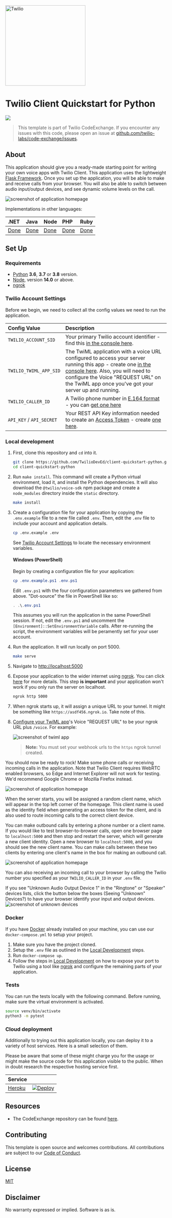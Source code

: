 <a href="https://www.twilio.com">
  <img src="https://static0.twilio.com/marketing/bundles/marketing/img/logos/wordmark-red.svg" alt="Twilio" width="250" />
</a>

# Twilio Client Quickstart for Python

![](https://github.com/TwilioDevEd/client-quickstart-python/workflows/Flask/badge.svg)

> This template is part of Twilio CodeExchange. If you encounter any issues with this code, please open an issue at [github.com/twilio-labs/code-exchange/issues](https://github.com/twilio-labs/code-exchange/issues).

## About

This application should give you a ready-made starting point for writing your own voice apps with Twilio Client. This application uses the lightweight [Flask Framework](http://flask.pocoo.org/). Once you set up the application, you will be able to make and receive calls from your browser. You will also be able to switch between audio input/output devices, and see dynamic volume levels on the call.

![screenshot of application homepage](./screenshot_on_call.png)

Implementations in other languages:

| .NET | Java | Node | PHP | Ruby |
| :--- | :--- | :----- | :-- | :--- |
| [Done](https://github.com/TwilioDevEd/client-quickstart-csharp) | [Done](https://github.com/TwilioDevEd/client-quickstart-java)  | [Done](https://github.com/TwilioDevEd/client-quickstart-node)  | [Done](https://github.com/TwilioDevEd/client-quickstart-php) | [Done](https://github.com/TwilioDevEd/client-quickstart-ruby)  |

## Set Up

### Requirements

- [Python](https://www.python.org/) **3.6**, **3.7** or **3.8** version.
- [Node](https://nodejs.org/en/), version **14.0** or above.
- [ngrok](https://ngrok.com/download)

### Twilio Account Settings

Before we begin, we need to collect all the config values we need to run the application.

| Config Value  | Description |
| :-------------  |:------------- |
`TWILIO_ACCOUNT_SID` | Your primary Twilio account identifier - find this [in the console here](https://www.twilio.com/console).
`TWILIO_TWIML_APP_SID` | The TwiML application with a voice URL configured to access your server running this app - create one [in the console here](https://www.twilio.com/console/voice/twiml/apps). Also, you will need to configure the Voice "REQUEST URL" on the TwiML app once you've got your server up and running.
`TWILIO_CALLER_ID` | A Twilio phone number in [E.164 format](https://en.wikipedia.org/wiki/E.164) - you can [get one here](https://www.twilio.com/console/phone-numbers/incoming)
`API_KEY` / `API_SECRET` | Your REST API Key information needed to create an [Access Token](https://www.twilio.com/docs/iam/access-tokens) - create [one here](https://www.twilio.com/console/project/api-keys).

### Local development

1. First, clone this repository and `cd` into it.

   ```bash
   git clone https://github.com/TwilioDevEd/client-quickstart-python.git
   cd client-quickstart-python
   ```

2. Run `make install`. This command will create a Python virtual environment, load it, and install the Python dependencies. It will also download the `@twilio/voice-sdk` npm package and create a `node_modules` directory inside the `static` directory.

   ```bash
   make install
   ```

3. Create a configuration file for your application by copying the `.env.example` file to a new file called `.env`. Then, edit the `.env` file to include your account and application details.

   ```bash
   cp .env.example .env
   ```

   See [Twilio Account Settings](#twilio-account-settings) to locate the necessary environment variables.

   #### Windows (PowerShell)

   Begin by creating a configuration file for your application:
   ```powershell
   cp .env.example.ps1 .env.ps1
   ```

   Edit `.env.ps1` with the four configuration parameters we gathered from above.
   "Dot-source" the file in PowerShell like so:
   ```powershell
   . .\.env.ps1
   ```
   This assumes you will run the application in the same PowerShell session. If not,
   edit the `.env.ps1` and uncomment the `[Environment]::SetEnvironmentVariable` calls.
   After re-running the script, the environment variables will be peramently set for
   your user account.

4. Run the application. It will run locally on port 5000.

   ```bash
   make serve
   ```

5. Navigate to [http://localhost:5000](http://localhost:5000)

6. Expose your application to the wider internet using [ngrok](https://ngrok.com/download). You can click [here](https://www.twilio.com/blog/2015/09/6-awesome-reasons-to-use-ngrok-when-testing-webhooks.html) for more details. This step **is important** and your application won't work if you only run the server on localhost.

   ```bash
   ngrok http 5000
   ```

7. When ngrok starts up, it will assign a unique URL to your tunnel.
   It might be something like `https://asdf456.ngrok.io`. Take note of this.

8. [Configure your TwiML app](https://www.twilio.com/console/voice/twiml/apps)'s
Voice "REQUEST URL" to be your ngrok URL plus `/voice`. For example:

   ![screenshot of twiml app](https://s3.amazonaws.com/com.twilio.prod.twilio-docs/images/TwilioClientRequestUrl.original.png)

   > **Note:** You must set your webhook urls to the `https` ngrok tunnel created.

You should now be ready to rock! Make some phone calls or receiving incoming calls in the application.
Note that Twilio Client requires WebRTC enabled browsers, so Edge and Internet Explorer will not work for testing.
We'd recommend Google Chrome or Mozilla Firefox instead.

![screenshot of application homepage](./screenshot_homepage.png)

When the server starts, you will be assigned a random client name, which will appear in the top left corner of the homepage. This client name is used as the identity field when generating an access token for the client, and is also used to route incoming calls to the correct client device.

You can make outbound calls by entering a phone number or a client name. If you would like to test browser-to-browser calls, open one browser page to `localhost:5000` and then stop and restart the server, which will generate a new client identity. Open a new browser to `localhost:5000`, and you should see the new client name. You can make calls between these two clients by entering one client's name in the box for making an outbound call.

![screenshot of application homepage](./screenshot_two_calls.png)

You can also receiving an incoming call to your browser by calling the Twilio number you specified as your `TWILIO_CALLER_ID` in your `.env` file.

If you see "Unknown Audio Output Device 1" in the "Ringtone" or "Speaker" devices lists, click the button below the boxes (Seeing "Unknown" Devices?) to have your browser identify your input and output devices.
![screenshot of unknown devices](./screenshot_unknown_devices.png)

### Docker

If you have [Docker](https://www.docker.com/) already installed on your machine, you can use our `docker-compose.yml` to setup your project.

1. Make sure you have the project cloned.
2. Setup the `.env` file as outlined in the [Local Development](#local-development) steps.
3. Run `docker-compose up`.
4. Follow the steps in [Local Development](#local-development) on how to expose your port to Twilio using a tool like [ngrok](https://ngrok.com/) and configure the remaining parts of your application.

### Tests

You can run the tests locally with the following command. Before running, make sure the virtual environment is activated.

```bash
source venv/bin/activate
python3 -m pytest
```

### Cloud deployment

Additionally to trying out this application locally, you can deploy it to a variety of host services. Here is a small selection of them.

Please be aware that some of these might charge you for the usage or might make the source code for this application visible to the public. When in doubt research the respective hosting service first.

| Service                           |                                                                                                                                                                                                                           |
| :-------------------------------- | :------------------------------------------------------------------------------------------------------------------------------------------------------------------------------------------------------------------------ |
| [Heroku](https://www.heroku.com/) | [![Deploy](https://www.herokucdn.com/deploy/button.svg)](https://heroku.com/deploy)                                                                                                                                       |

## Resources

- The CodeExchange repository can be found [here](https://github.com/twilio-labs/code-exchange/).

## Contributing

This template is open source and welcomes contributions. All contributions are subject to our [Code of Conduct](https://github.com/twilio-labs/.github/blob/master/CODE_OF_CONDUCT.md).

## License

[MIT](http://www.opensource.org/licenses/mit-license.html)

## Disclaimer

No warranty expressed or implied. Software is as is.

[twilio]: https://www.twilio.com
